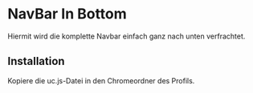 # NavBar In Bottom
Hiermit wird die komplette Navbar einfach ganz nach unten verfrachtet.

## Installation
Kopiere die uc.js-Datei in den Chromeordner des Profils.


